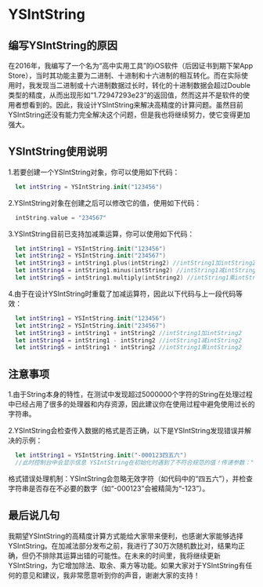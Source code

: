 # YSIntString
## 编写YSIntString的原因
在2016年，我编写了一个名为“高中实用工具”的iOS软件（后因证书到期下架App Store），当时其功能主要为二进制、十进制和十六进制的相互转化。而在实际使用时，我发现当二进制或十六进制数据过长时，转化的十进制数据会超过Double类型的精度，从而出现形如“1.72947293e23”的返回值，然而这并不是软件的使用者想看到的。因此，我设计YSIntString来解决高精度的计算问题。虽然目前YSIntString还没有能力完全解决这个问题，但是我也将继续努力，使它变得更加强大。

## YSIntString使用说明
1.若要创建一个YSIntString对象，你可以使用如下代码：
```Swift
  let intString = YSIntString.init("123456")
```
2.YSIntString对象在创建之后可以修改它的值，使用如下代码：
```Swift
  intString.value = "234567"
```
3.YSIntString目前已支持加减乘运算，你可以使用如下代码：
```Swift
  let intString1 = YSIntString.init("123456")
  let intString2 = YSIntString.init("234567")
  let intString3 = intString1.plus(intString2) //intString1加intString2
  let intString4 = intString1.minus(intString2) //intString1减intString2
  let intString5 = intString1.multiply(intString2) //intString1乘intString2
```
4.由于在设计YSIntString时重载了加减运算符，因此以下代码与上一段代码等效：
```Swift
  let intString1 = YSIntString.init("123456")
  let intString2 = YSIntString.init("234567")
  let intString3 = intString1 + intString2 //intString1加intString2
  let intString4 = intString1 - intString2 //intString1减intString2
  let intString5 = intString1 * intString2 //intString1乘intString2
```

## 注意事项
1.由于String本身的特性，在测试中发现超过5000000个字符的String在处理过程中已经占用了很多的处理器和内存资源，因此建议你在使用过程中避免使用过长的字符串。

2.YSIntString会检查传入数据的格式是否正确，以下是YSIntString发现错误并解决的示例：
```Swift
  let intString1 = YSIntString.init("-000123四五六")
  //此时控制台中会显示信息 YSIntString在初始化时遇到了不符合规范的值！传递参数："-000123四五六"，传出参数:"-123"
```
格式错误处理机制：YSIntString会忽略无效字符（如代码中的“四五六”），并检查字符串是否存在不必要的数字（如“-000123”会被精简为“-123”）。

## 最后说几句
我期望YSIntString的高精度计算方式能给大家带来便利，也感谢大家能够选择YSIntString。在加减法部分发布之前，我进行了30万次随机数比对，结果均正确，但仍不排除其运算出错的可能性。在未来的时间里，我将继续更新YSIntString，为它增加除法、取余、乘方等功能。如果大家对于YSIntString有任何的意见和建议，我非常愿意听到你的声音，谢谢大家的支持！
